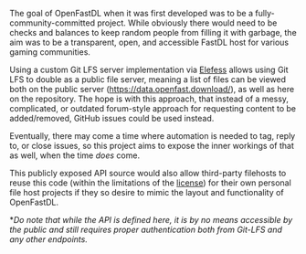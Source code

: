 The goal of OpenFastDL when it was first developed was to be a fully-community-committed project. 
While obviously there would need to be checks and balances to keep random people from filling it with garbage, the aim was to be a transparent, open, and accessible FastDL host for various gaming communities. 

Using a custom Git LFS server implementation via [Elefess](https://github.com/QuantumToasted/Elefess) allows using Git LFS to double as a public file server, 
meaning a list of files can be viewed both on the public server (https://data.openfast.download/), as well as here on the repository.
The hope is with this approach, that instead of a messy, complicated, or outdated forum-style approach for requesting content to be added/removed, GitHub issues could be used instead.

Eventually, there may come a time where automation is needed to tag, reply to, or close issues, so this project aims to expose the inner workings of that as well, when the time *does* come.

This publicly exposed API source would also allow third-party filehosts to reuse this code (within the limitations of the [license](./LICENSE)) for their own personal file host projects if they so desire to mimic the layout and functionality of OpenFastDL.

**Do note that while the API is defined here, it is by no means accessible by the public and still requires proper authentication both from Git-LFS and any other endpoints.*
